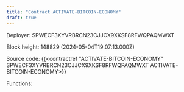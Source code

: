 ```yaml
---
title: "Contract ACTIVATE-BITCOIN-ECONOMY"
draft: true
---
```

Deployer: SPWECF3XYVRBRCN23CJJCX9XKSF8RFWQPAQMWXT


 



Block height: 148829 (2024-05-04T19:07:13.000Z)

Source code: {{<contractref "ACTIVATE-BITCOIN-ECONOMY" SPWECF3XYVRBRCN23CJJCX9XKSF8RFWQPAQMWXT ACTIVATE-BITCOIN-ECONOMY>}}

Functions:



